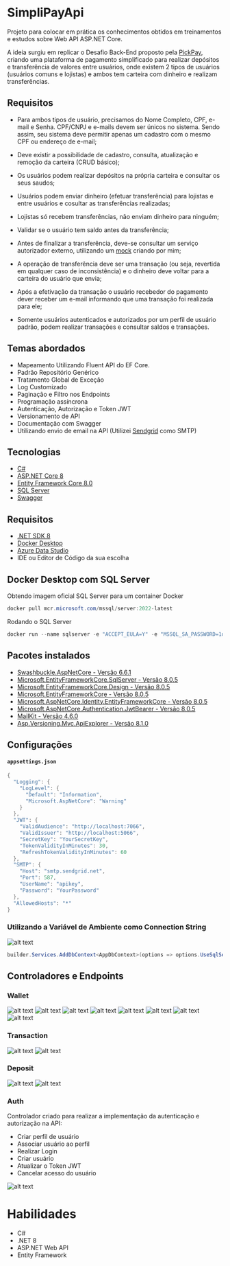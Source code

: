 # SimpliPayApi
Projeto para colocar em prática os conhecimentos obtidos em treinamentos e estudos sobre Web API ASP.NET Core.

A ideia surgiu em replicar o Desafio Back-End proposto pela [PickPay](https://github.com/PicPay/picpay-desafio-backend), criando uma plataforma de pagamento simplificado para realizar depósitos e transferência de valores entre usuários, onde existem 2 tipos de usuários (usuários comuns e lojistas) e ambos tem carteira com dinheiro e realizam transferências.

## Requisitos
- Para ambos tipos de usuário, precisamos do Nome Completo, CPF, e-mail e Senha. CPF/CNPJ e e-mails devem ser únicos no sistema. Sendo assim, seu sistema deve permitir apenas um cadastro com o mesmo CPF ou endereço de e-mail;

- Deve existir a possibilidade de cadastro, consulta, atualização e remoção da carteira (CRUD básico);

- Os usuários podem realizar depósitos na própria carteira e consultar os seus saudos;

- Usuários podem enviar dinheiro (efetuar transferência) para lojistas e entre usuários e cosultar as transferências realizadas;

- Lojistas só recebem transferências, não enviam dinheiro para ninguém;

- Validar se o usuário tem saldo antes da transferência;

- Antes de finalizar a transferência, deve-se consultar um serviço autorizador externo, utilizando um [mock](https://run.mocky.io/v3/84fc75f8-7f16-4eff-98e0-2be9d48fea3c) criando por mim;

- A operação de transferência deve ser uma transação (ou seja, revertida em qualquer caso de inconsistência) e o dinheiro deve voltar para a carteira do usuário que envia;

- Após a efetivação da transação o usuário recebedor do pagamento dever receber um e-mail informando que uma transação foi realizada para ele;

- Somente usuários autenticados e autorizados por um perfil de usuário padrão, podem realizar transações e consultar saldos e transações.

## Temas abordados
- Mapeamento Utilizando Fluent API do EF Core.
- Padrão Repositório Genérico
- Tratamento Global de Exceção
- Log Customizado
- Paginação e Filtro nos Endpoints
- Programação assíncrona
- Autenticação, Autorização e Token JWT
- Versionamento de API
- Documentação com Swagger
- Utilizando envio de email na API (Utilizei [Sendgrid](https://sendgrid.com/en-us) como SMTP)

## Tecnologias
- [C#](https://learn.microsoft.com/en-us/dotnet/csharp/)
- [ASP.NET Core 8](https://learn.microsoft.com/en-us/aspnet/core/?view=aspnetcore-8.0)
- [Entity Framework Core 8.0](https://learn.microsoft.com/en-us/ef/)
- [SQL Server](https://www.microsoft.com/en-us/sql-server/sql-server-downloads)
- [Swagger](https://swagger.io/)

## Requisitos
- [.NET SDK 8](https://dotnet.microsoft.com/en-us/download)
- [Docker Desktop](https://www.docker.com/products/docker-desktop/)
- [Azure Data Studio](https://learn.microsoft.com/en-us/azure-data-studio/download-azure-data-studio?tabs=win-install%2Cwin-user-install%2Credhat-install%2Cwindows-uninstall%2Credhat-uninstall)
- IDE ou Editor de Código da sua escolha

## Docker Desktop com SQL Server
Obtendo imagem oficial SQL Server para um container Docker 

```powershell
docker pull mcr.microsoft.com/mssql/server:2022-latest
```

Rodando o SQL Server
```powershell
docker run --name sqlserver -e "ACCEPT_EULA=Y" -e "MSSQL_SA_PASSWORD=1q2w3e4r@#$" -p 1433:1433 -d mcr.microsoft.com/mssql/server:2022-latest
```

## Pacotes instalados
- [Swashbuckle.AspNetCore - Versão 6.6.1](https://www.nuget.org/packages/Swashbuckle.AspNetCore/6.6.1)
- [Microsoft.EntityFrameworkCore.SqlServer - Versão 8.0.5](https://www.nuget.org/packages/Microsoft.EntityFrameworkCore.SqlServer/8.0.5/)
- [Microsoft.EntityFrameworkCore.Design - Versão 8.0.5](https://www.nuget.org/packages/Microsoft.EntityFrameworkCore.Design/8.0.5/)
- [Microsoft.EntityFrameworkCore - Versão 8.0.5](https://www.nuget.org/packages/Microsoft.EntityFrameworkCore/8.0.5/)
- [Microsoft.AspNetCore.Identity.EntityFrameworkCore - Versão 8.0.5](https://www.nuget.org/packages/Microsoft.AspNetCore.Identity.EntityFrameworkCore/8.0.5/)
- [Microsoft.AspNetCore.Authentication.JwtBearer - Versão 8.0.5](https://www.nuget.org/packages/Microsoft.AspNetCore.Authentication.JwtBearer/8.0.5/)
- [MailKit - Versão 4.6.0](https://www.nuget.org/packages/MailKit/4.6.0)
- [Asp.Versioning.Mvc.ApiExplorer - Versão 8.1.0](https://www.nuget.org/packages/Asp.Versioning.Mvc.ApiExplorer/8.1.0)

## Configurações
#### `appsettings.json`
```C#
{
  "Logging": {
    "LogLevel": {
      "Default": "Information",
      "Microsoft.AspNetCore": "Warning"
    }
  },
  "JWT": {
    "ValidAudience": "http://localhost:7066",
    "ValidIssuer": "http://localhost:5066",
    "SecretKey": "YourSecretKey",
    "TokenValidityInMinutes": 30,
    "RefreshTokenValidityInMinutes": 60
  },
  "SMTP": {
    "Host": "smtp.sendgrid.net",
    "Port": 587,
    "UserName": "apikey",
    "Password": "YourPassword"
  },
  "AllowedHosts": "*"
}
```
### Utilizando a Variável de Ambiente como Connection String
![alt text](./Images/enviroment_variable.jpg)

```C#
builder.Services.AddDbContext<AppDbContext>(options => options.UseSqlServer(Environment.GetEnvironmentVariable("DB_CONNECTION_STRING")));
```

## Controladores e Endpoints
### Wallet
![alt text](./Images/wallet-get.jpg)
![alt text](./Images/wallet-get_id.jpg)
![alt text](./Images/wallet-get_pagination.jpg)
![alt text](./Images/wallet-get_filter_fullname.jpg)
![alt text](./Images/wallet-get_filter_balance.jpg)
![alt text](./Images/wallet-post.jpg)
![alt text](./Images/wallet-put.jpg)
![alt text](./Images/wallet-delete.jpg)

### Transaction
![alt text](./Images/traqnsaction-get.jpg)
![alt text](./Images/traqnsaction-post.jpg)

### Deposit
![alt text](./Images/deposit-get.jpg)
![alt text](./Images/deposit-post.jpg)

### Auth
Controlador criado para realizar a implementação da autenticação e autorização na API:
- Criar perfil de usuário
- Associar usuário ao perfil
- Realizar Login
- Criar usuário
- Atualizar o Token JWT
- Cancelar acesso do usuário
 
![alt text](./Images/authorization.jpg)

# Habilidades
- C#
- .NET 8
- ASP.NET Web API
- Entity Framework
